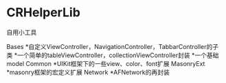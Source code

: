 # CRHelperLib
自用小工具

Bases
  *自定义ViewController，NavigationController，TabbarController的子类
  *一个简单的tableViewController，collectionViewController封装
  *一个基础model
Common
  *UIKit框架下的一些view、color、font扩展
MasonryExt
  *masonry框架的宏定义扩展
Network
  *AFNetwork的再封装
